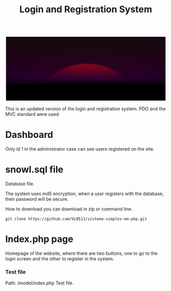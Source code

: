 <center>
    <h1>Login and Registration System</h1>
    <img src="./view/bootstrap/img/bg1.jpg" width="500" height="200" style="margin-top:50px;">
</center>

This is an updated version of the login and registration system. PDO and the MVC standard were used.

# Dashboard

Only id 1 in the administrator case can see users registered on the site.

# snowl.sql file

Database file.

The system uses md5 encryption, when a user registers with the database, their password will be secure.

How to download you can download in zip or command line.

```
git clone https://github.com/VL0511/sistema-simples-em-php.git
```

# Index.php page

Homepage of the website, where there are two buttons, one to go to the login screen and the other to register in the system.


### Test file

Path: /model/index.php Test file.
